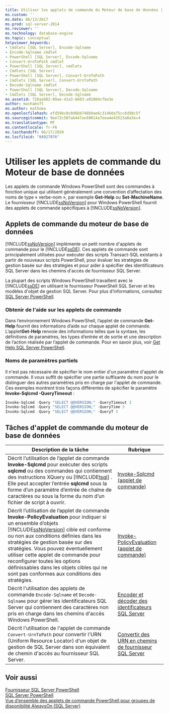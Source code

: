 ```yaml
---
title: Utiliser les applets de commande du Moteur de base de données | Microsoft Docs
ms.custom: ''
ms.date: 06/13/2017
ms.prod: sql-server-2014
ms.reviewer: ''
ms.technology: database-engine
ms.topic: conceptual
helpviewer_keywords:
- Cmdlets [SQL Server], Encode-Sqlname
- Encode-Sqlname cmdlet
- PowerShell [SQL Server], Encode-Sqlname
- Convert-UrnToPath cmdlet
- PowerShell [SQL Server], cmdlets
- Cmdlets [SQL Server]
- PowerShell [SQL Server], Convert-UrnToPath
- Cmdlets [SQL Server], Convert-UrnToPath
- Decode-Sqlname cmdlet
- PowerShell [SQL Server], Decode-Sqlname
- Cmdlets [SQL Server], Decode-Sqlname
ms.assetid: 720aa982-09ae-41a3-b603-a91004cfbe3e
author: mashamsft
ms.author: mathoma
ms.openlocfilehash: efd59bc8c0d6bb748b9ae6c314b0a75cc6d98c5f
ms.sourcegitcommit: 9ee72c507ab447ac69014a7eea4e43523a0a3ec4
ms.translationtype: MT
ms.contentlocale: fr-FR
ms.lasthandoff: 06/17/2020
ms.locfileid: "84927876"
---
```

# <a name="use-the-database-engine-cmdlets"></a>Utiliser les applets de commande du Moteur de base de données
  Les applets de commande Windows PowerShell sont des commandes à fonction unique qui utilisent généralement une convention d’affectation des noms de type « verbe-nom », par exemple **Get-Help** ou **Set-MachineName**. Le fournisseur [!INCLUDE[ssNoVersion](../includes/ssnoversion-md.md)] pour Windows PowerShell fournit des applets de commande spécifiques à [!INCLUDE[ssNoVersion](../includes/ssnoversion-md.md)].  
  
## <a name="database-engine-cmdlets"></a>Applets de commande du moteur de base de données  
 [!INCLUDE[ssNoVersion](../includes/ssnoversion-md.md)] implémente un petit nombre d'applets de commande pour le [!INCLUDE[ssDE](../includes/ssde-md.md)]. Ces applets de commande sont principalement utilisées pour exécuter des scripts Transact-SQL existants à partir de nouveaux scripts PowerShell, pour évaluer les stratégies de gestion basée sur des stratégies et pour aider à spécifier des identificateurs SQL Server dans les chemins d'accès de fournisseur SQL Server.  
  
 La plupart des scripts Windows PowerShell travaillent avec le [!INCLUDE[ssDE](../includes/ssde-md.md)] en utilisant le fournisseur PowerShell SQL Server et les modèles d'objet de gestion SQL Server. Pour plus d’informations, consultez [SQL Server PowerShell](../powershell/sql-server-powershell.md).  
  
### <a name="get-cmdlet-help"></a>Obtenir de l'aide sur les applets de commande  
 Dans l’environnement Windows PowerShell, l’applet de commande **Get-Help** fournit des informations d’aide sur chaque applet de commande. L’applet**Get-Help** renvoie des informations telles que la syntaxe, les définitions de paramètres, les types d’entrée et de sortie et une description de l’action réalisée par l’applet de commande. Pour en savoir plus, voir [Get Help SQL Server PowerShell](../../2014/database-engine/get-help-sql-server-powershell.md).  
  
### <a name="partial-parameter-names"></a>Noms de paramètres partiels  
 Il n'est pas nécessaire de spécifier le nom entier d'un paramètre d'applet de commande. Il vous suffit de spécifier une partie suffisante du nom pour le distinguer des autres paramètres pris en charge par l'applet de commande. Ces exemples montrent trois façons différentes de spécifier le paramètre **Invoke-Sqlcmd -QueryTimeout** :  
  
```powershell
Invoke-Sqlcmd -Query "SELECT @@VERSION;" -QueryTimeout 3  
Invoke-Sqlcmd -Query "SELECT @@VERSION;" -QueryTime 3  
Invoke-Sqlcmd -Query "SELECT @@VERSION;" -QueryT 3  
```  
  
## <a name="database-engine-cmdlet-tasks"></a>Tâches d'applet de commande du moteur de base de données  
  
|Description de la tâche|Rubrique|  
|----------------------|-----------|  
|Décrit l’utilisation de l’applet de commande **Invoke-Sqlcmd** pour exécuter des scripts **sqlcmd** ou des commandes qui contiennent des instructions XQuery ou [!INCLUDE[tsql](../includes/tsql-md.md)] . Elle peut accepter l’entrée **sqlcmd** sous la forme d’un paramètre d’entrée de chaîne de caractères ou sous la forme du nom d’un fichier de script à ouvrir.|[Invoke-Sqlcmd (applet de commande)](../../2014/database-engine/invoke-sqlcmd-cmdlet.md)|  
|Décrit l’utilisation de l’applet de commande **Invoke-PolicyEvaluation** pour indiquer si un ensemble d’objets [!INCLUDE[ssNoVersion](../includes/ssnoversion-md.md)] cible est conforme ou non aux conditions définies dans les stratégies de gestion basée sur des stratégies. Vous pouvez éventuellement utiliser cette applet de commande pour reconfigurer toutes les options définissables dans les objets cibles qui ne sont pas conformes aux conditions des stratégies.|[Invoke-PolicyEvaluation (applet de commande)](../../2014/database-engine/invoke-policyevaluation-cmdlet.md)|  
|Décrit l'utilisation des applets de commande `Encode-Sqlname` et `Decode-Sqlname` pour gérer les identificateurs SQL Server qui contiennent des caractères non pris en charge dans les chemins d'accès Windows PowerShell.|[Encoder et décoder des identificateurs SQL Server](../powershell/encode-and-decode-sql-server-identifiers.md)|  
|Décrit l'utilisation de l'applet de commande `Convert-UrnToPath` pour convertir l'URN (Uniform Resource Locator) d'un objet de gestion de SQL Server dans son équivalent de chemin d'accès au fournisseur SQL Server.|[Convertir des URN en chemins de fournisseur SQL Server](../../2014/database-engine/convert-urns-to-sql-server-provider-paths.md)|  
  
## <a name="see-also"></a>Voir aussi  
 [Fournisseur SQL Server PowerShell](../powershell/sql-server-powershell-provider.md)   
 [SQL Server PowerShell](../powershell/sql-server-powershell.md)   
 [Vue d’ensemble des applets de commande PowerShell pour groupes de disponibilité AlwaysOn &#40;SQL Server&#41;](availability-groups/windows/overview-of-powershell-cmdlets-for-always-on-availability-groups-sql-server.md)  
  
  
